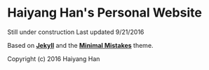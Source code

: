 # Haiyang Han's Personal Website
Still under construction
Last updated 9/21/2016

Based on **[Jekyll](http://jekyllrb.com)** and the **[Minimal Mistakes](http://mmistakes.github.io/minimal-mistakes)** theme.

Copyright (c) 2016 Haiyang Han
